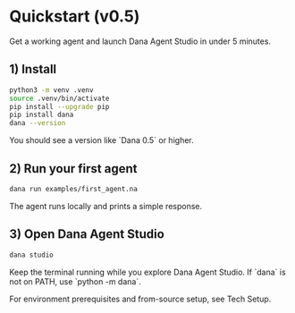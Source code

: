 # Quickstart (v0.5)

Get a working agent and launch Dana Agent Studio in under 5 minutes.

## 1) Install

```bash
python3 -m venv .venv
source .venv/bin/activate
pip install --upgrade pip
pip install dana
dana --version
```

<Check>
You should see a version like `Dana 0.5` or higher.
</Check>

## 2) Run your first agent

```bash
dana run examples/first_agent.na
```

<Expected>
The agent runs locally and prints a simple response.
</Expected>

## 3) Open Dana Agent Studio

```bash
dana studio
```

<Tip>
Keep the terminal running while you explore Dana Agent Studio. If `dana` is not on PATH, use `python -m dana`.
</Tip>

For environment prerequisites and from-source setup, see Tech Setup.
